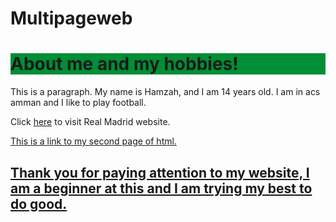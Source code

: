 # Multipageweb
<!DOCTYPE html>
<html lang="en">
<head>
    <link rel="stylesheet" href="mystyle.css">
    
</head>
<body>
    <h1 style="background-color:rgb(0, 142, 54)">About me and my hobbies!</h1>
    <p>This is a paragraph. My name is Hamzah, and I am 14 years old. I am in acs amman and I like to play football. </p>
    <p>Click <a href="https://www.realmadrid.com/en">here</a> to visit Real Madrid website.</p>
    <a href="2.html"> This is a link to my second page of html.
    <h2> Thank you for paying attention to my website, I am a beginner at this and I am trying my best to do good.</h2>

</body>
</html>
